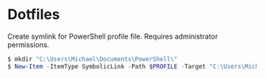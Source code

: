 # Dotfiles

Create symlink for PowerShell profile file. Requires administrator permissions.
```ps1
$ mkdir "C:\Users\Michael\Documents\PowerShell\"
$ New-Item -ItemType SymbolicLink -Path $PROFILE -Target "C:\Users\Michael\dotfiles-win\Microsoft.PowerShell_profile.ps1"
```
